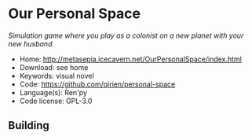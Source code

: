 # Our Personal Space

_Simulation game where you play as a colonist on a new planet with your new husband._

- Home: http://metasepia.icecavern.net/OurPersonalSpace/index.html
- Download: see home
- Keywords: visual novel
- Code: https://github.com/qirien/personal-space
- Language(s): Ren'py
- Code license: GPL-3.0

## Building


